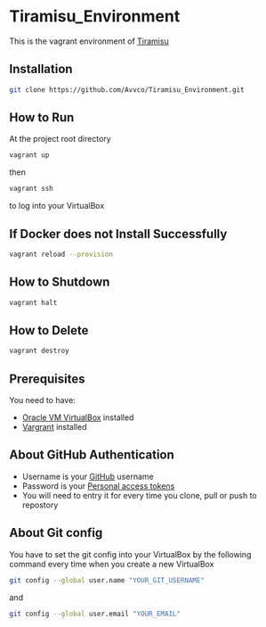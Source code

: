 # Tiramisu_Environment

This is the vagrant environment of [Tiramisu](https://github.com/Avvco/Tiramisu)

## Installation

``` bash
git clone https://github.com/Avvco/Tiramisu_Environment.git
```

## How to Run

At the project root directory

```bash
vagrant up
```

then

```bash
vagrant ssh
```

to log into your VirtualBox

## If Docker does not Install Successfully

```bash
vagrant reload --provision
```

## How to Shutdown

```bash
vagrant halt
```

## How to Delete

```bash
vagrant destroy
```

## Prerequisites

You need to have:

- [Oracle VM VirtualBox](https://www.virtualbox.org/wiki/Downloads) installed
- [Vargrant](https://www.vagrantup.com/downloads) installed

## About GitHub Authentication

- Username is your [GitHub](https://github.com/) username
- Password is your [Personal access tokens](https://github.com/settings/tokens)
- You will need to entry it for every time you clone, pull or push to repostory

## About Git config

You have to set the git config into your VirtualBox by the following command every time when you create a new VirtualBox

```bash
git config --global user.name "YOUR_GIT_USERNAME"
```

and

```bash
git config --global user.email "YOUR_EMAIL"
```

